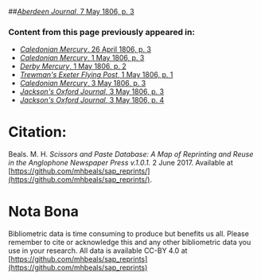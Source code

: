 ##[*Aberdeen Journal*, 7 May 1806, p. 3](https://mhbeals.github.io/sap_html/Aberdeen-Journal/Aberdeen-Journal-7-May-1806-p-3)

### Content from this page previously appeared in:
+ [*Caledonian Mercury*, 26 April 1806, p. 3](https://mhbeals.github.io/sap_html/Caledonian-Mercury/Caledonian-Mercury-26-April-1806-p-3)
+ [*Caledonian Mercury*, 1 May 1806, p. 3](https://mhbeals.github.io/sap_html/Caledonian-Mercury/Caledonian-Mercury-1-May-1806-p-3)
+ [*Derby Mercury*, 1 May 1806, p. 2](https://mhbeals.github.io/sap_html/Derby-Mercury/Derby-Mercury-1-May-1806-p-2)
+ [*Trewman's Exeter Flying Post*, 1 May 1806, p. 1](https://mhbeals.github.io/sap_html/Trewman's-Exeter-Flying-Post/Trewman's-Exeter-Flying-Post-1-May-1806-p-1)
+ [*Caledonian Mercury*, 3 May 1806, p. 3](https://mhbeals.github.io/sap_html/Caledonian-Mercury/Caledonian-Mercury-3-May-1806-p-3)
+ [*Jackson's Oxford Journal*, 3 May 1806, p. 3](https://mhbeals.github.io/sap_html/Jackson's-Oxford-Journal/Jackson's-Oxford-Journal-3-May-1806-p-3)
+ [*Jackson's Oxford Journal*, 3 May 1806, p. 4](https://mhbeals.github.io/sap_html/Jackson's-Oxford-Journal/Jackson's-Oxford-Journal-3-May-1806-p-4)
                    
# Citation: 

Beals. M. H. *Scissors and Paste Database: A Map of Reprinting and Reuse in the Anglophone Newspaper Press v.1.0.1.* 2 June 2017. Available at [https://github.com/mhbeals/sap_reprints/](https://github.com/mhbeals/sap_reprints/). 
                    
# Nota Bona

Bibliometric data is time consuming to produce but benefits us all. Please remember to cite or acknowledge this and any other bibliometric data you use in your research. All data is available CC-BY 4.0 at [https://github.com/mhbeals/sap_reprints](https://github.com/mhbeals/sap_reprints)